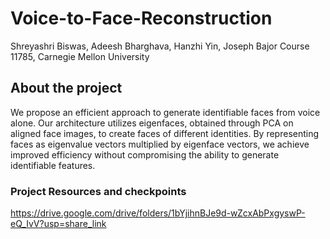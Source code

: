 # Voice-to-Face-Reconstruction

Shreyashri Biswas, Adeesh Bharghava, Hanzhi Yin, Joseph Bajor
Course 11785, Carnegie Mellon University


## About the project
We propose an efficient approach to generate identifiable faces from voice alone. Our architecture utilizes eigenfaces, obtained through PCA on aligned face images, to create faces of different identities. 
By representing faces as eigenvalue vectors multiplied by eigenface vectors, we achieve improved efficiency without compromising the ability to generate identifiable features.

### Project Resources and checkpoints
https://drive.google.com/drive/folders/1bYjihnBJe9d-wZcxAbPxgyswP-eQ_IvV?usp=share_link